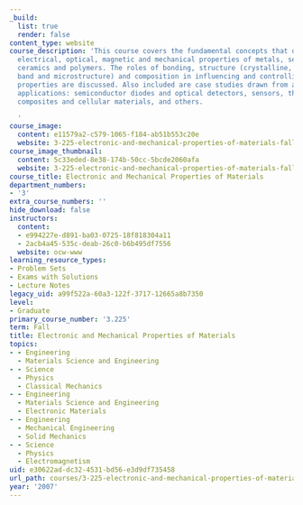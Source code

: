 ```yaml
---
_build:
  list: true
  render: false
content_type: website
course_description: 'This course covers the fundamental concepts that determine the
  electrical, optical, magnetic and mechanical properties of metals, semiconductors,
  ceramics and polymers. The roles of bonding, structure (crystalline, defect, energy
  band and microstructure) and composition in influencing and controlling physical
  properties are discussed. Also included are case studies drawn from a variety of
  applications: semiconductor diodes and optical detectors, sensors, thin films, biomaterials,
  composites and cellular materials, and others.

  '
course_image:
  content: e11579a2-c579-1065-f184-ab51b553c20e
  website: 3-225-electronic-and-mechanical-properties-of-materials-fall-2007
course_image_thumbnail:
  content: 5c33eded-8e38-174b-50cc-5bcde2060afa
  website: 3-225-electronic-and-mechanical-properties-of-materials-fall-2007
course_title: Electronic and Mechanical Properties of Materials
department_numbers:
- '3'
extra_course_numbers: ''
hide_download: false
instructors:
  content:
  - e994227e-d891-ba03-0725-18f818304a11
  - 2acb4a45-535c-deab-26c0-b6b495df7556
  website: ocw-www
learning_resource_types:
- Problem Sets
- Exams with Solutions
- Lecture Notes
legacy_uid: a99f522a-60a3-122f-3717-12665a8b7350
level:
- Graduate
primary_course_number: '3.225'
term: Fall
title: Electronic and Mechanical Properties of Materials
topics:
- - Engineering
  - Materials Science and Engineering
- - Science
  - Physics
  - Classical Mechanics
- - Engineering
  - Materials Science and Engineering
  - Electronic Materials
- - Engineering
  - Mechanical Engineering
  - Solid Mechanics
- - Science
  - Physics
  - Electromagnetism
uid: e30622ad-dc32-4531-bd56-e3d9df735458
url_path: courses/3-225-electronic-and-mechanical-properties-of-materials-fall-2007
year: '2007'
---
```


